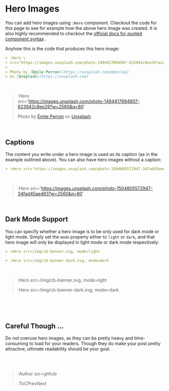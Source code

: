 <br><br>

# Hero Images

You can add hero images using `:Hero` component. Checkout the code for this page
to see for example how the above hero image was created. It is also highly recommended
to checkout the [official docs for quoted component syntax](https://codedoc.cc/docs/markdown/overview#component-syntax)
.

Anyhow this is the code that produces this hero image:

```md
> :Hero \
> src='https://images.unsplash.com/photo-1484417894907-623942c8ee29?w=2560&q=80'
>
> Photo by [Émile Perron](https://unsplash.com/@emilep)
> on [Unsplash](https://unsplash.com)
```

<br>

> :Hero \
> src='https://images.unsplash.com/photo-1484417894907-623942c8ee29?w=2560&q=80'
>
> Photo by [Émile Perron](https://unsplash.com/@emilep)
> on [Unsplash](https://unsplash.com)

<br>

## Captions

The content you write under a hero image is used as its caption (as in the example outlined above).
You can also have hero images without a caption:

```md
> :Hero src='https://images.unsplash.com/photo-1504805572947-34fad45aed93?w=2560&q=80'
```

<br>

> :Hero src='https://images.unsplash.com/photo-1504805572947-34fad45aed93?w=2560&q=80'

<br>

## Dark Mode Support

You can specify whether a hero image is to be only used for dark mode or light mode.
Simply set the `mode` property either to `light` or `dark`, and that hero image
will only be displayed in light mode or dark mode respectively:

```md
> :Hero src=/img/cb-banner.svg, mode=light

> :Hero src=/img/cb-banner-dark.svg, mode=dark
```

<br>

> :Hero src=/img/cb-banner.svg, mode=light

> :Hero src=/img/cb-banner-dark.svg, mode=dark

<br><br><br>

## Careful Though ...

Do not overuse hero images, as they can be pretty heavy and time-consuming to load
for your readers. Though they do make your post pretty attractive, ultimate readability
should be your goal.

<br><br>

> :Author src=github

> :ToCPrevNext
